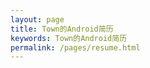 ```yaml
---
layout: page
title: Town的Android简历
keywords: Town的Android简历
permalink: /pages/resume.html
---
```




<!-- 参加工作至今,

先后参加过互联网O2O项目 , 智能硬件项目,

涉及有 Socket编程,蓝牙,I/O,TCT/IP,

SQLite数据库作.AndroidUI动画等方面.

日常生活中,比较宅.没事就学习技术.写博客,

在生活中涉及到的有H5 , CSS3, JavaScript ,

 MySql , SqlServer,等 , 很多,但是都只是了解

因为做博客或者做页面用到.

用到的工具有SVN , Git ,更倾向于用Git.

因为我GitHub上用的就是Git 所以相对而言比较熟悉.

# 联系方式

- Email：Android@townwnag.com
- QQ/微信号：854295033

---

# 个人信息

* 王振镇/男/1993 
* 工作年限：2.3年
* 微博：[@王振镇](http://weibo.com/zgadc) 
*  技术博客：http://townwang.com (在GitHub托管的博客)
*  GitHub：http://github.com/townwang
*  期望职位：Android中级程序员
*  期望薪资：税前月薪10k~12k，特别喜欢的公司可例外
* 期望城市：深圳

---

# 工作经历

## 深圳市嵘诚科技有限公司 

###  快拳 
我负责项目的,编码 , 测试 , 发布 . 维护 , 升级.

项目下载: [点击下载](http://http://p.gdown.baidu.com/320c652eed5f2fd9a573f3062692051a4dd4e14dc8d7931061b1af5c5cd18943beebec07012d9a96fa41f6142e140da7c03f40e5019cec30d4cac03cb6cd6766c2e9d7f980dc02b2a5218c9f7bb2d5324e5267419b2d3c5cb8420f96f1a4d67c)

## 陕西宝亿电子科技有限公司

### 智能跑步鞋 
我在此项目负责整个项目的编码 , 修复BUG.

项目下载:[点击下载](http://zhushou360://type=apk&marketid=10000001&refer=thirdlink&name=%E6%99%BA%E8%83%BD%E8%B7%91%E6%AD%A5%E9%9E%8B&icon=http://p18.qhimg.com/t016d76f14e24e5cdba.png&appmd5=a975ef0dbfe3270e65089b43d84b0945&softid=3232304&appadb=&url=http://shouji.360tpcdn.com/160303/a975ef0dbfe3270e65089b43d84b0945/com.semsx.android.run_1.apk)
### 电桩 
我在此项目负责编码 ,修复BUG .

项目下载:[点击下载](http://zhushou360://type=apk&marketid=10000001&refer=thirdlink&name=%E7%94%B5%E6%A1%A9&icon=http://p16.qhimg.com/t01394f5cfa3374c076.png&appmd5=a4bcbd0bcd05057154d4265d12c492f7&softid=2490097&appadb=&url=http://shouji.360tpcdn.com/170209/a4bcbd0bcd05057154d4265d12c492f7/com.dz.tt_52.apk)


---

## 技术文章

- [从 am start 的 --user 参数说到 Android 多用户](http://townwang.com/2016/02/10/am-start-user-parameter.html)
- [Android UI 开发里的尺寸单位理解](http://townwang.com/2015/04/06/dp-sp-px.html)

# 技能清单

以下均为我熟练使用的技能和了解的技能

* Android ：Socket/ TCP/IP /蓝牙/UI动画/HTTP
* Android框架:  xUtil , OKHttp , android-async-http  , ThinkAndroid,AndroidAnnotations
* 数据库相关：MySQL/SqlServer/SQLite
* 版本管理、文档和自动化部署工具：Svn/Git
* 云和开放平台：微博开放平台/微信应用开发/高德开放平台

# 参考技能关键字

- android(1830)
- java(386)
- app(178)
- http(149)
- tcp(95)
- socket(93)
- xml(48)
- json(28)
- android(25) 
- github(21)
- git(13)


---

# 致谢
感谢您花时间阅读我的简历，期待能有机会和您共事。
 -->